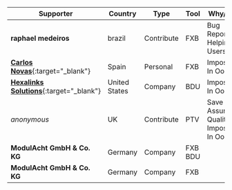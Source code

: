Supporter|Country|Type|Tool|Why/How|Users
---|---|---|---|---|---
**raphael medeiros**|brazil|Contribute|FXB|Bug Reports<br/>Helping Users|Developer<br/>Customizer
[**Carlos Novas**](https://www.linkedin.com/in/carlosnovas/){:target="_blank"}|Spain|Personal|FXB|Impossible In Oob|Developer
[**Hexalinks Solutions**](https://www.hexalinks.com/){:target="_blank"}|United States|Company|BDU|Impossible In Oob|Administrator
_anonymous_|UK|Contribute|PTV|Save Time<br/>Assure Quality<br/>Impossible In Oob|
**ModulAcht GmbH & Co. KG**|Germany|Company|FXB<br/>BDU||Developer<br/>Administrator
**ModulAcht GmbH & Co. KG**|Germany|Company|FXB||Developer<br/>Administrator
